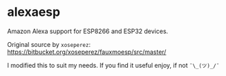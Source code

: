 # alexaesp

Amazon Alexa support for ESP8266 and ESP32 devices.

Original source by `xoseperez`: https://bitbucket.org/xoseperez/fauxmoesp/src/master/

I modified this to suit my needs. If you find it useful enjoy, if not `¯\_(ツ)_/¯`